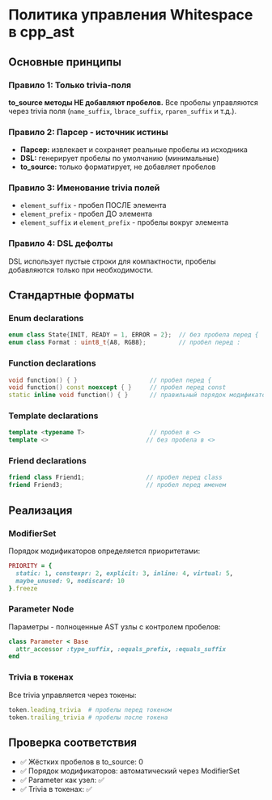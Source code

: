 # Политика управления Whitespace в cpp_ast

## Основные принципы

### Правило 1: Только trivia-поля
**to_source методы НЕ добавляют пробелов.** Все пробелы управляются через trivia поля (`name_suffix`, `lbrace_suffix`, `rparen_suffix` и т.д.).

### Правило 2: Парсер - источник истины
- **Парсер:** извлекает и сохраняет реальные пробелы из исходника
- **DSL:** генерирует пробелы по умолчанию (минимальные)
- **to_source:** только форматирует, не добавляет пробелов

### Правило 3: Именование trivia полей
- `element_suffix` - пробел ПОСЛЕ элемента
- `element_prefix` - пробел ДО элемента
- `element_suffix` и `element_prefix` - пробелы вокруг элемента

### Правило 4: DSL дефолты
DSL использует пустые строки для компактности, пробелы добавляются только при необходимости.

## Стандартные форматы

### Enum declarations
```cpp
enum class State{INIT, READY = 1, ERROR = 2};  // без пробела перед {
enum class Format : uint8_t{A8, RGB8};         // пробел перед :
```

### Function declarations
```cpp
void function() { }                    // пробел перед {
void function() const noexcept { }     // пробел перед const
static inline void function() { }      // правильный порядок модификаторов
```

### Template declarations
```cpp
template <typename T>                  // пробел в <>
template <>                           // без пробела в <>
```

### Friend declarations
```cpp
friend class Friend1;                 // пробел перед class
friend Friend3;                       // пробел перед именем
```

## Реализация

### ModifierSet
Порядок модификаторов определяется приоритетами:
```ruby
PRIORITY = {
  static: 1, constexpr: 2, explicit: 3, inline: 4, virtual: 5,
  maybe_unused: 9, nodiscard: 10
}.freeze
```

### Parameter Node
Параметры - полноценные AST узлы с контролем пробелов:
```ruby
class Parameter < Base
  attr_accessor :type_suffix, :equals_prefix, :equals_suffix
end
```

### Trivia в токенах
Все trivia управляется через токены:
```ruby
token.leading_trivia  # пробелы перед токеном
token.trailing_trivia # пробелы после токена
```

## Проверка соответствия

- ✅ Жёстких пробелов в to_source: 0
- ✅ Порядок модификаторов: автоматический через ModifierSet
- ✅ Parameter как узел: ✅
- ✅ Trivia в токенах: ✅
